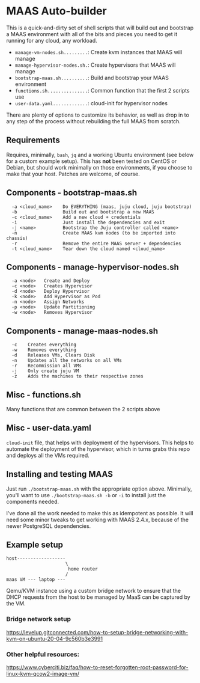 # MAAS Auto-builder

This is a quick-and-dirty set of shell scripts that will build out and
bootstrap a MAAS environment with all of the bits and pieces you need to get
it running for any cloud, any workload.

* `manage-vm-nodes.sh.........`: Create kvm instances that MAAS will manage
* `manage-hypervisor-nodes.sh.`: Create hypervisors that MAAS will manage
* `bootstrap-maas.sh..........`: Build and bootstrap your MAAS environment
* `functions.sh...............`: Common function that the first 2 scripts use
* `user-data.yaml.............`: cloud-init for hypervisor nodes

There are plenty of options to customize its behavior, as well as drop in to
any step of the process without rebuilding the full MAAS from scratch.

## Requirements

Requires, minimally, `bash`, `jq` and a working Ubuntu environment (see 
below for a custom example setup). This has **not** been tested on CentOS 
or Debian, but should work minimally on those environments, if you choose 
to make that your host.  Patches are welcome, of course.

## Components - bootstrap-maas.sh

```
  -a <cloud_name>    Do EVERYTHING (maas, juju cloud, juju bootstrap)
  -b                 Build out and bootstrap a new MAAS
  -c <cloud_name>    Add a new cloud + credentials
  -i                 Just install the dependencies and exit
  -j <name>          Bootstrap the Juju controller called <name>
  -n                 Create MAAS kvm nodes (to be imported into chassis)
  -r                 Remove the entire MAAS server + dependencies
  -t <cloud_name>    Tear down the cloud named <cloud_name>
```

## Components - manage-hypervisor-nodes.sh

```
  -a <node>   Create and Deploy
  -c <node>   Creates Hypervisor
  -d <node>   Deploy Hypervisor
  -k <node>   Add Hypervisor as Pod
  -n <node>   Assign Networks
  -p <node>   Update Partitioning
  -w <node>   Removes Hypervisor
```

## Components - manage-maas-nodes.sh

```
  -c    Creates everything
  -w    Removes everything
  -d    Releases VMs, Clears Disk
  -n    Updates all the networks on all VMs
  -r    Recommission all VMs
  -j    Only create juju VM
  -z    Adds the machines to their respective zones
```

## Misc - functions.sh

Many functions that are common between the 2 scripts above

## Misc - user-data.yaml

`cloud-init` file, that helps with deployment of the hypervisors. This helps
to automate the deployment of the hypervisor, which in turns grabs this repo
and deploys all the VMs required.

## Installing and testing MAAS

Just run `./bootstrap-maas.sh` with the appropriate option above.
Minimally, you'll want to use `./bootstrap-maas.sh -b` or `-i` to install
just the components needed.

I've done all the work needed to make this as idempotent as possible.  It
will need some minor tweaks to get working with MAAS 2.4.x, because of the
newer PostgreSQL dependencies.

## Example setup

```
host------------------
                      \
                       home router
                      / 
maas VM --- laptop ---

```

Qemu/KVM instance using a custom bridge network to ensure that the DHCP
requests from the host to be managed by MaaS can be captured by the VM.

### Bridge network setup

https://levelup.gitconnected.com/how-to-setup-bridge-networking-with-kvm-on-ubuntu-20-04-9c560b3e3991

### Other helpful resources:

https://www.cyberciti.biz/faq/how-to-reset-forgotten-root-password-for-linux-kvm-qcow2-image-vm/